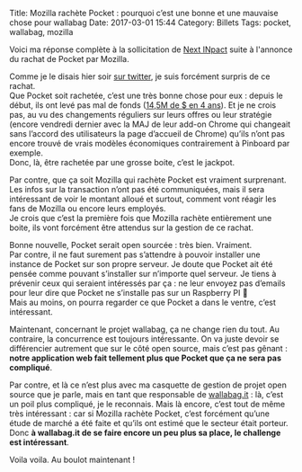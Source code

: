 Title: Mozilla rachète Pocket : pourquoi c’est une bonne et une mauvaise chose pour wallabag
Date: 2017-03-01 15:44
Category: Billets
Tags: pocket, wallabag, mozilla

Voici ma réponse complète à la sollicitation de [Next INpact](https://www.nextinpact.com/news/103467-mozilla-rachete-pocket-sa-premiere-acquisition-strategique.htm) suite à l'annonce du rachat de Pocket par Mozilla.

Comme je le disais hier soir [sur twitter](https://twitter.com/nicosomb), je suis forcément surpris de ce rachat.   
Que Pocket soit rachetée, c’est une très bonne chose pour eux : depuis le début, ils ont levé pas mal de fonds ([14,5M de $ en 4 ans](https://angel.co/pocket)). Et je ne crois pas, au vu des changements réguliers sur leurs offres ou leur stratégie (encore vendredi dernier avec la MAJ de leur add-on Chrome qui changeait sans l’accord des utilisateurs la page d’accueil de Chrome) qu’ils n’ont pas encore trouvé de vrais modèles économiques contrairement à Pinboard par exemple.  
Donc, là, être rachetée par une grosse boite, c’est le jackpot.

Par contre, que ça soit Mozilla qui rachète Pocket est vraiment surprenant. Les infos sur la transaction n’ont pas été communiquées, mais il sera intéressant de voir le montant alloué et surtout, comment vont réagir les fans de Mozilla ou encore leurs employés.  
Je crois que c’est la première fois que Mozilla rachète entièrement une boite, ils vont forcément être attendus sur la gestion de ce rachat.

Bonne nouvelle, Pocket serait open sourcée : très bien. Vraiment.  
Par contre, il ne faut surement pas s’attendre à pouvoir installer une instance de Pocket sur son propre serveur. Je doute que Pocket ait été pensée comme pouvant s’installer sur n’importe quel serveur. Je tiens à prévenir ceux qui seraient intéressés par ça : ne leur envoyez pas d’emails pour leur dire que Pocket ne s’installe pas sur un Raspberry PI 😬   
Mais au moins, on pourra regarder ce que Pocket a dans le ventre, c’est intéressant.

Maintenant, concernant le projet wallabag, ça ne change rien du tout. Au contraire, la concurrence est toujours intéressante. On va juste devoir se différencier autrement que sur le côté open source, mais c’est pas gênant : **notre application web fait tellement plus que Pocket que ça ne sera pas compliqué**.

Par contre, et là ce n’est plus avec ma casquette de gestion de projet open source que je parle, mais en tant que responsable de [wallabag.it](https://wallabag.it/fr) : là, c’est un poil plus compliqué, je le reconnais. Mais là encore, c’est tout de même très intéressant : car si Mozilla rachète Pocket, c’est forcément qu’une étude de marché a été faite et qu’ils ont estimé que le secteur était porteur.  
Donc **à wallabag.it de se faire encore un peu plus sa place, le challenge est intéressant**.

Voila voila. Au boulot maintenant !
